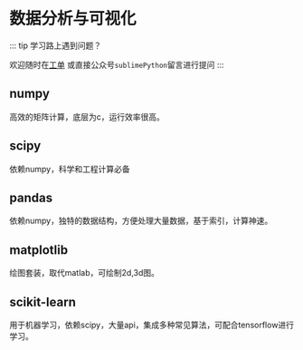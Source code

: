 # 数据分析与可视化

::: tip 学习路上遇到问题？

欢迎随时在[工单](https://github.com/de8ug/spt/issues)
或直接公众号`sublimePython`留言进行提问
:::

## numpy
高效的矩阵计算，底层为c，运行效率很高。

## scipy
依赖numpy，科学和工程计算必备

## pandas
依赖numpy，独特的数据结构，方便处理大量数据，基于索引，计算神速。

## matplotlib
绘图套装，取代matlab，可绘制2d,3d图。

## scikit-learn
用于机器学习，依赖scipy，大量api，集成多种常见算法，可配合tensorflow进行学习。
